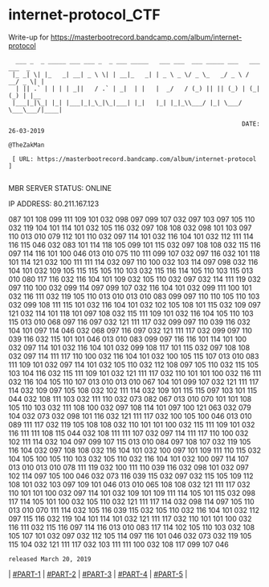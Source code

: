 # internet-protocol_CTF
Write-up for https://masterbootrecord.bandcamp.com/album/internet-protocol


                                                              
```
  ___ _  _ _____ ___ ___ _  _ ___ _____   ___ ___  ___ _____ ___   ___ ___  _    
 |_ _| \| |_   _| __| _ \ \| | __|_   _| | _ \ _ \/ _ \_   _/ _ \ / __/ _ \| |   
  | || .` | | | | _||   / .` | _|  | |   |  _/   / (_) || || (_) | (_| (_) | |__ 
 |___|_|\_| |_| |___|_|_\_|\_|___| |_|   |_| |_|_\\___/ |_| \___/ \___\___/|____|
                                                                
                                                                 DATE: 26-03-2019
                                                                 @TheZakMan

 [ URL: https://masterbootrecord.bandcamp.com/album/internet-protocol ]


```

MBR SERVER STATUS: ONLINE 

IP ADDRESS: 80.211.167.123 

087 101 108 099 111 109 101 032 098 097 099 107 032 097 103 097 105 110 032 119 104 101 114 101 032 105 116 032 097 108 108 032 098 101 103 097 110 013 010 079 112 101 110 032 097 114 101 032 116 104 101 032 112 111 114 116 115 046 032 083 101 114 118 105 099 101 115 032 097 108 108 032 115 116 097 114 116 101 100 046 013 010 075 110 111 099 107 032 097 116 032 101 118 101 114 121 032 100 111 111 114 032 097 110 100 032 103 114 097 098 032 116 104 101 032 109 105 115 115 105 110 103 032 115 116 114 105 110 103 115 013 010 080 117 116 032 116 104 101 109 032 105 110 032 097 032 114 111 119 032 097 110 100 032 099 114 097 099 107 032 116 104 101 032 099 111 100 101 032 116 111 032 119 105 110 013 010 013 010 083 099 097 110 110 105 110 103 032 099 108 111 115 101 032 116 104 101 032 102 105 108 101 115 032 109 097 121 032 114 101 118 101 097 108 032 115 111 109 101 032 116 104 105 110 103 115 013 010 068 097 116 097 032 121 111 117 032 099 097 110 039 116 032 104 101 097 114 046 032 068 097 116 097 032 121 111 117 032 099 097 110 039 116 032 115 101 101 046 013 010 083 099 097 116 116 101 114 101 100 032 097 114 101 032 116 104 101 032 099 108 117 101 115 032 097 108 108 032 097 114 111 117 110 100 032 116 104 101 032 100 105 115 107 013 010 083 111 109 101 032 097 114 101 032 105 110 032 112 108 097 105 110 032 115 105 103 104 116 032 115 111 109 101 032 121 111 117 032 110 101 101 100 032 116 111 032 116 104 105 110 107 013 010 013 010 067 104 101 099 107 032 121 111 117 114 032 109 097 105 108 032 102 111 114 032 109 101 115 115 097 103 101 115 044 032 108 111 103 032 111 110 032 073 082 067 013 010 070 101 101 108 105 110 103 032 111 108 100 032 097 108 114 101 097 100 121 063 032 079 104 032 073 032 098 101 116 032 121 111 117 032 100 105 100 046 013 010 089 111 117 032 119 105 108 108 032 110 101 101 100 032 115 111 109 101 032 116 111 111 108 115 044 032 108 111 111 107 032 097 114 111 117 110 100 032 102 111 114 032 104 097 099 107 115 013 010 084 097 108 107 032 119 105 116 104 032 097 108 108 032 116 104 101 032 100 097 101 109 111 110 115 032 104 105 100 105 110 103 032 105 110 032 116 104 101 032 100 097 114 107 013 010 013 010 078 111 119 032 100 111 110 039 116 032 098 101 032 097 102 114 097 105 100 046 032 073 116 039 115 032 097 032 115 105 109 112 108 101 032 103 097 109 101 046 013 010 065 108 108 032 121 111 117 032 110 101 101 100 032 097 114 101 032 109 101 109 111 114 105 101 115 032 098 117 114 105 101 100 032 105 110 032 121 111 117 114 032 098 114 097 105 110 013 010 070 111 114 032 105 116 039 115 032 105 110 032 116 104 101 032 112 097 115 116 032 119 104 101 114 101 032 121 111 117 032 110 101 101 100 032 116 111 032 115 116 097 114 116 013 010 083 117 114 102 105 110 103 032 108 105 107 101 032 097 032 112 105 114 097 116 101 046 032 073 032 119 105 115 104 032 121 111 117 032 103 111 111 100 032 108 117 099 107 046 

```
released March 20, 2019
```

| [#PART-1](https://github.com/thezakman/internet-protocol_CTF/blob/master/part_1.md) | [#PART-2](https://github.com/thezakman/internet-protocol_CTF/blob/master/part_2.md) | [#PART-3](https://github.com/thezakman/internet-protocol_CTF/blob/master/part_3.md) | [#PART-4](https://github.com/thezakman/internet-protocol_CTF/blob/master/part_4.md) | [#PART-5](https://github.com/thezakman/internet-protocol_CTF/blob/master/part_5.md) | 






